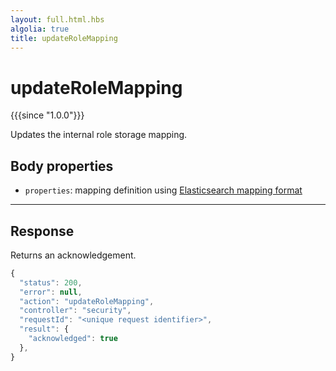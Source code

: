 ```yaml
---
layout: full.html.hbs
algolia: true
title: updateRoleMapping
---
```



# updateRoleMapping

{{{since "1.0.0"}}}

Updates the internal role storage mapping.


## Body properties

* `properties`: mapping definition using [Elasticsearch mapping format](https://www.elastic.co/guide/en/elasticsearch/reference/5.6/mapping.html)

---

## Response

Returns an acknowledgement.

```javascript
{
  "status": 200,                     
  "error": null,                     
  "action": "updateRoleMapping",
  "controller": "security",
  "requestId": "<unique request identifier>",
  "result": {
    "acknowledged": true
  },
}
```
